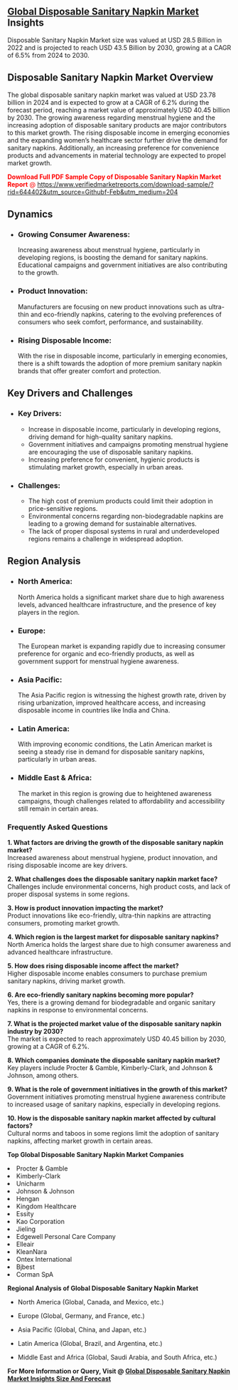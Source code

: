 <h2><a href="https://www.verifiedmarketreports.com/download-sample/?rid=644402&amp;utm_source=Githubf&amp;utm_medium=204" target="_blank">Global Disposable Sanitary Napkin Market</a> Insights</h2><p>Disposable Sanitary Napkin Market size was valued at USD 28.5 Billion in 2022 and is projected to reach USD 43.5 Billion by 2030, growing at a CAGR of 6.5% from 2024 to 2030.</p><p> <h2>Disposable Sanitary Napkin Market Overview</h2> <p>The global disposable sanitary napkin market was valued at USD 23.78 billion in 2024 and is expected to grow at a CAGR of 6.2% during the forecast period, reaching a market value of approximately USD 40.45 billion by 2030. The growing awareness regarding menstrual hygiene and the increasing adoption of disposable sanitary products are major contributors to this market growth. The rising disposable income in emerging economies and the expanding women’s healthcare sector further drive the demand for sanitary napkins. Additionally, an increasing preference for convenience products and advancements in material technology are expected to propel market growth.</p> <p><p><span class=""><span style="color: #ff0000;"><strong>Download Full PDF Sample Copy of Disposable Sanitary Napkin Market Report</strong> @ </span><a href="https://www.verifiedmarketreports.com/download-sample/?rid=644402&amp;utm_source=Githubf-Feb&amp;utm_medium=204" target="_blank">https://www.verifiedmarketreports.com/download-sample/?rid=644402&amp;utm_source=Githubf-Feb&amp;utm_medium=204</a></span></p></p> <h2>Dynamics</h2> <ul> <li><h3>Growing Consumer Awareness:</h3> Increasing awareness about menstrual hygiene, particularly in developing regions, is boosting the demand for sanitary napkins. Educational campaigns and government initiatives are also contributing to the growth.</li> <li><h3>Product Innovation:</h3> Manufacturers are focusing on new product innovations such as ultra-thin and eco-friendly napkins, catering to the evolving preferences of consumers who seek comfort, performance, and sustainability.</li> <li><h3>Rising Disposable Income:</h3> With the rise in disposable income, particularly in emerging economies, there is a shift towards the adoption of more premium sanitary napkin brands that offer greater comfort and protection.</li> </ul> <h2>Key Drivers and Challenges</h2> <ul> <li><h3>Key Drivers:</h3> <ul> <li>Increase in disposable income, particularly in developing regions, driving demand for high-quality sanitary napkins.</li> <li>Government initiatives and campaigns promoting menstrual hygiene are encouraging the use of disposable sanitary napkins.</li> <li>Increasing preference for convenient, hygienic products is stimulating market growth, especially in urban areas.</li> </ul> </li> <li><h3>Challenges:</h3> <ul> <li>The high cost of premium products could limit their adoption in price-sensitive regions.</li> <li>Environmental concerns regarding non-biodegradable napkins are leading to a growing demand for sustainable alternatives.</li> <li>The lack of proper disposal systems in rural and underdeveloped regions remains a challenge in widespread adoption.</li> </ul> </li> </ul> <h2>Region Analysis</h2> <ul> <li><h3>North America:</h3> North America holds a significant market share due to high awareness levels, advanced healthcare infrastructure, and the presence of key players in the region.</li> <li><h3>Europe:</h3> The European market is expanding rapidly due to increasing consumer preference for organic and eco-friendly products, as well as government support for menstrual hygiene awareness.</li> <li><h3>Asia Pacific:</h3> The Asia Pacific region is witnessing the highest growth rate, driven by rising urbanization, improved healthcare access, and increasing disposable income in countries like India and China.</li> <li><h3>Latin America:</h3> With improving economic conditions, the Latin American market is seeing a steady rise in demand for disposable sanitary napkins, particularly in urban areas.</li> <li><h3>Middle East & Africa:</h3> The market in this region is growing due to heightened awareness campaigns, though challenges related to affordability and accessibility still remain in certain areas.</li> </ul> <h3>Frequently Asked Questions</h3> <p><b>1. What factors are driving the growth of the disposable sanitary napkin market?</b><br>Increased awareness about menstrual hygiene, product innovation, and rising disposable income are key drivers.</p> <p><b>2. What challenges does the disposable sanitary napkin market face?</b><br>Challenges include environmental concerns, high product costs, and lack of proper disposal systems in some regions.</p> <p><b>3. How is product innovation impacting the market?</b><br>Product innovations like eco-friendly, ultra-thin napkins are attracting consumers, promoting market growth.</p> <p><b>4. Which region is the largest market for disposable sanitary napkins?</b><br>North America holds the largest share due to high consumer awareness and advanced healthcare infrastructure.</p> <p><b>5. How does rising disposable income affect the market?</b><br>Higher disposable income enables consumers to purchase premium sanitary napkins, driving market growth.</p> <p><b>6. Are eco-friendly sanitary napkins becoming more popular?</b><br>Yes, there is a growing demand for biodegradable and organic sanitary napkins in response to environmental concerns.</p> <p><b>7. What is the projected market value of the disposable sanitary napkin industry by 2030?</b><br>The market is expected to reach approximately USD 40.45 billion by 2030, growing at a CAGR of 6.2%.</p> <p><b>8. Which companies dominate the disposable sanitary napkin market?</b><br>Key players include Procter & Gamble, Kimberly-Clark, and Johnson & Johnson, among others.</p> <p><b>9. What is the role of government initiatives in the growth of this market?</b><br>Government initiatives promoting menstrual hygiene awareness contribute to increased usage of sanitary napkins, especially in developing regions.</p> <p><b>10. How is the disposable sanitary napkin market affected by cultural factors?</b><br>Cultural norms and taboos in some regions limit the adoption of sanitary napkins, affecting market growth in certain areas.</p> </p><p><strong>Top Global Disposable Sanitary Napkin Market Companies</strong></p><div data-test-id=""><p><li>Procter & Gamble</li><li> Kimberly-Clark</li><li> Unicharm</li><li> Johnson & Johnson</li><li> Hengan</li><li> Kingdom Healthcare</li><li> Essity</li><li> Kao Corporation</li><li> Jieling</li><li> Edgewell Personal Care Company</li><li> Elleair</li><li> KleanNara</li><li> Ontex International</li><li> Bjbest</li><li> Corman SpA</li></p><div><strong>Regional Analysis of&nbsp;Global Disposable Sanitary Napkin Market</strong></div><ul><li dir="ltr"><p dir="ltr">North America&nbsp;(Global, Canada, and Mexico, etc.)</p></li><li dir="ltr"><p dir="ltr">Europe (Global, Germany, and France, etc.)</p></li><li dir="ltr"><p dir="ltr">Asia Pacific&nbsp;(Global, China, and Japan, etc.)</p></li><li dir="ltr"><p dir="ltr">Latin America&nbsp;(Global, Brazil, and Argentina, etc.)</p></li><li dir="ltr">Middle East and Africa&nbsp;(Global, Saudi Arabia, and South Africa, etc.)</li></ul><p><strong>For More Information or Query, Visit @&nbsp;</strong><strong><a href="https://www.verifiedmarketreports.com/product/disposable-sanitary-napkin-market/?utm_source=Githubf&amp;utm_medium=204" target="_blank">Global Disposable Sanitary Napkin Market Insights Size And Forecast</a></strong></p></div>
